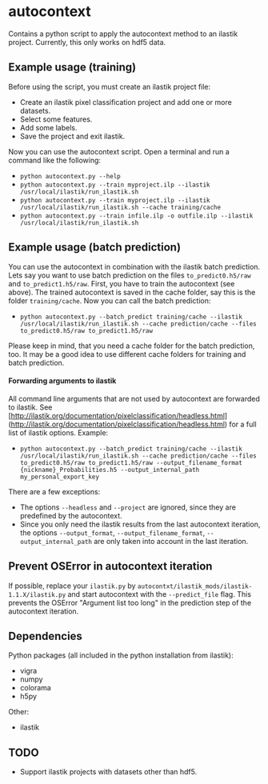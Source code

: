 # autocontext

Contains a python script to apply the autocontext method to an ilastik project. Currently, this only works on hdf5 data.


## Example usage (training)

Before using the script, you must create an ilastik project file:

* Create an ilastik pixel classification project and add one or more datasets.
* Select some features.
* Add some labels.
* Save the project and exit ilastik.

Now you can use the autocontext script. Open a terminal and run a command like the following:

* `python autocontext.py --help`
* `python autocontext.py --train myproject.ilp --ilastik /usr/local/ilastik/run_ilastik.sh`
* `python autocontext.py --train myproject.ilp --ilastik /usr/local/ilastik/run_ilastik.sh --cache training/cache`
* `python autocontext.py --train infile.ilp -o outfile.ilp --ilastik /usr/local/ilastik/run_ilastik.sh`


## Example usage (batch prediction)

You can use the autocontext in combination with the ilastik batch prediction. Lets say you want to use batch prediction
on the files `to_predict0.h5/raw` and `to_predict1.h5/raw`. First, you have to train the autocontext (see above). The
trained autocontext is saved in the cache folder, say this is the folder `training/cache`. Now you can call the batch
prediction:

* `python autocontext.py --batch_predict training/cache --ilastik /usr/local/ilastik/run_ilastik.sh --cache prediction/cache --files to_predict0.h5/raw to_predict1.h5/raw`

Please keep in mind, that you need a cache folder for the batch prediction, too. It may be a good idea to use different
cache folders for training and batch prediction.

#### Forwarding arguments to ilastik

All command line arguments that are not used by autocontext are forwarded to ilastik. See
[http://ilastik.org/documentation/pixelclassification/headless.html]
(http://ilastik.org/documentation/pixelclassification/headless.html)
for a full list of ilastik options. Example:

* `python autocontext.py --batch_predict training/cache --ilastik /usr/local/ilastik/run_ilastik.sh --cache prediction/cache --files to_predict0.h5/raw to_predict1.h5/raw --output_filename_format {nickname}_Probabilities.h5 --output_internal_path my_personal_export_key`

There are a few exceptions:

* The options `--headless` and `--project` are ignored, since they are predefined by the autocontext.
* Since you only need the ilastik results from the last autocontext iteration, the options `--output_format`,
  `--output_filename_format`, `--output_internal_path` are only taken into account in the last iteration.

## Prevent OSError in autocontext iteration

If possible, replace your `ilastik.py` by `autocontxt/ilastik_mods/ilastik-1.1.X/ilastik.py` and start autocontext with
the `--predict_file` flag. This prevents the OSError "Argument list too long" in the prediction step of the autocontext
iteration.


## Dependencies

Python packages (all included in the python installation from ilastik):

* vigra
* numpy
* colorama
* h5py

Other:

* ilastik


## TODO

* Support ilastik projects with datasets other than hdf5.

